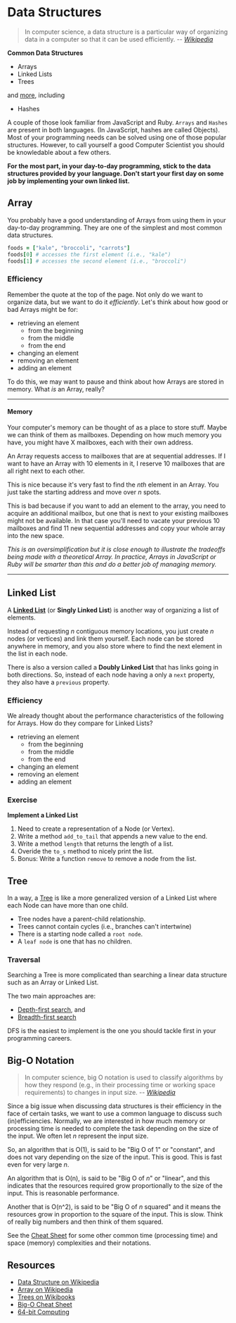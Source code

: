 Data Structures
===============

> In computer science, a data structure is a particular way of
> organizing data in a computer so that it can be used efficiently.
> -- <cite>[Wikipedia][data_structure]</cite>

__Common Data Structures__

* Arrays
* Linked Lists
* Trees

and [more][list_of_structures], including

* Hashes

A couple of those look familiar from JavaScript and Ruby. `Arrays` and
`Hashes` are present in both languages. (In JavaScript, hashes are
called Objects). Most of your programming needs can be solved using
one of those popular structures. However, to call yourself a good
Computer Scientist you should be knowledable about a few others.

__For the most part, in your day-to-day programming, stick to the data
structures provided by your language. Don't start your first day on
some job by implementing your own linked list.__

Array
-----

You probably have a good understanding of Arrays from using them in
your day-to-day programming. They are one of the simplest and most
common data structures.

```Ruby
foods = ["kale", "broccoli", "carrots"]
foods[0] # accesses the first element (i.e., "kale")
foods[1] # accesses the second element (i.e., "broccoli")
```

### Efficiency ###

Remember the quote at the top of the page.  Not only do we want to
organize data, but we want to do it _efficiently_. Let's think about
how good or bad Arrays might be for:

* retrieving an element
    * from the beginning
    * from the middle
    * from the end
* changing an element
* removing an element
* adding an element

To do this, we may want to pause and think about how Arrays are
stored in memory. What _is_ an Array, really?

-------------------------------------------------------------------------

#### Memory ####

Your computer's memory can be thought of as a place to store
stuff. Maybe we can think of them as mailboxes. Depending on how much
memory you have, you might have X mailboxes, each with their own
address.

An Array requests access to mailboxes that are at sequential
addresses.  If I want to have an Array with 10 elements in it, I
reserve 10 mailboxes that are all right next to each other.

This is nice because it's very fast to find the _nth_ element in an
Array. You just take the starting address and move over _n_ spots.

This is bad because if you want to add an element to the array, you
need to acquire an additional mailbox, but one that is next to your
existing mailboxes might not be available. In that case you'll need to
vacate your previous 10 mailboxes and find 11 new sequential addresses
and copy your whole array into the new space.

_This is an oversimplification but it is close enough to illustrate
the tradeoffs being made with a theoretical Array. In practice, Arrays
in JavaScript or Ruby will be smarter than this and do a better job of
managing memory._

-------------------------------------------------------------------------

Linked List
-----------

A [__Linked List__][wiki_list] (or __Singly Linked List__) is another
way of organizing a list of elements.

Instead of requesting _n_ contiguous memory locations, you just create
_n_ nodes (or vertices) and link them yourself.  Each node can be
stored anywhere in memory, and you also store where to find the next
element in the list in each node.

There is also a version called a __Doubly Linked List__ that has links
going in both directions. So, instead of each node having a only a
`next` property, they also have a `previous` property.

### Efficiency ###

We already thought about the performance characteristics of the
following for Arrays.  How do they compare for Linked Lists?

* retrieving an element
    * from the beginning
    * from the middle
    * from the end
* changing an element
* removing an element
* adding an element

### Exercise ###

__Implement a Linked List__

1. Need to create a representation of a Node (or Vertex).
2. Write a method `add_to_tail` that appends a new value to the end.
3. Write a method `length` that returns the length of a list.
4. Overide the `to_s` method to nicely print the list.
5. Bonus: Write a function `remove` to remove a node from the list.

Tree
----

In a way, a [Tree][wiki_trees] is like a more generalized version of a
Linked List where each Node can have more than one child.

* Tree nodes have a parent-child relationship.
* Trees cannot contain cycles (i.e., branches can't intertwine)
* There is a starting node called a `root node`.
* A `leaf node` is one that has no children.

### Traversal ###

Searching a Tree is more complicated than searching a linear data
structure such as an Array or Linked List.

The two main approaches are:

* [Depth-first search][wiki_dfs], and
* [Breadth-first search][wiki_bfs]

DFS is the easiest to implement is the one you should tackle first in
your programming careers.


Big-O Notation
--------------

> In computer science, big O notation is used to classify
> algorithms by how they respond (e.g., in their processing time
> or working space requirements) to changes in input size.
> -- <cite>[Wikipedia][wiki_bigo]</cite>

Since a big issue when discussing data structures is their efficiency
in the face of certain tasks, we want to use a common language to
discuss such (in)efficiencies. Normally, we are interested in how much
memory or processing time is needed to complete the task depending on
the size of the input. We often let _n_ represent the input size.

So, an algorithm that is O(1), is said to be "Big O of 1" or
"constant", and does not vary depending on the size of the input. This
is good. This is fast even for very large _n_.

An algorithm that is O(n), is said to be "Big O of _n_" or "linear", and
this indicates that the resources required grow proportionally to the
size of the input. This is reasonable performance.

Another that is O(n^2), is said to be "Big O of _n_ squared" and it means
the resources grow in proportion to the square of the input. This is
slow. Think of really big numbers and then think of them squared.

See the [Cheat Sheet][bigo_cheat] for some other common time
(processing time) and space (memory) complexities and their notations.

Resources
---------

* [Data Structure on Wikipedia][data_structure]
* [Array on Wikipedia][wiki_array]
* [Trees on Wikibooks][wiki_trees]
* [Big-O Cheat Sheet][bigo_cheat]
* [64-bit Computing][wiki_64_bit]

[data_structure]: http://en.wikipedia.org/wiki/Data_structure
[list_of_structures]: http://en.wikipedia.org/wiki/List_of_data_structures
[wiki_array]: http://en.wikipedia.org/wiki/Array_data_structure
[wiki_list]: http://en.wikipedia.org/wiki/Linked_list
[wiki_trees]: http://en.wikibooks.org/wiki/Data_Structures/Trees
[wiki_bigo]: http://en.wikipedia.org/wiki/Big_O_notation
[bigo_cheat]: http://bigocheatsheet.com/
[wiki_64_bit]: http://en.wikipedia.org/wiki/64-bit_computing
[wiki_dfs]: http://en.wikipedia.org/wiki/Depth-first_search
[wiki_bfs]: http://en.wikipedia.org/wiki/Breadth-first_search
